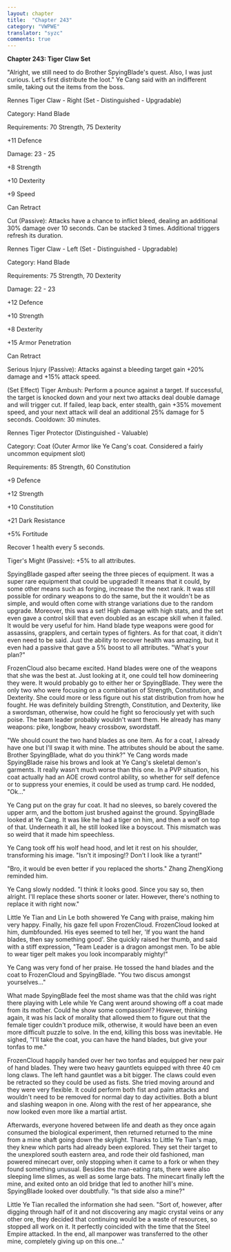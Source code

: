 ```yaml
---
layout: chapter
title:  "Chapter 243"
category: "VWPWE"
translator: "syzc"
comments: true
---
```


**Chapter 243: Tiger Claw Set**

"Alright, we still need to do Brother SpyingBlade's quest. Also, I was just curious. Let's first distribute the loot." Ye Cang said with an indifferent smile, taking out the items from the boss.

Rennes Tiger Claw - Right (Set - Distinguished - Upgradable)

Category: Hand Blade

Requirements: 70 Strength, 75 Dexterity

+11 Defence

Damage: 23 - 25

+8 Strength

+10 Dexterity

+9 Speed

Can Retract

Cut (Passive): Attacks have a chance to inflict bleed, dealing an additional 30% damage over 10 seconds. Can be stacked 3 times. Additional triggers refresh its duration.

Rennes Tiger Claw - Left (Set - Distinguished - Upgradable)

Category: Hand Blade

Requirements: 75 Strength, 70 Dexterity

Damage: 22 - 23

+12 Defence

+10 Strength

+8 Dexterity

+15 Armor Penetration

Can Retract

Serious Injury (Passive): Attacks against a bleeding target gain +20% damage and +15% attack speed.

(Set Effect) Tiger Ambush: Perform a pounce against a target. If successful, the target is knocked down and your next two attacks deal double damage and will trigger cut. If failed, leap back, enter stealth, gain +35% movement speed, and your next attack will deal an additional 25% damage for 5 seconds. Cooldown: 30 minutes.

Rennes Tiger Protector (Distinguished - Valuable)

Category: Coat (Outer Armor like Ye Cang's coat. Considered a fairly uncommon equipment slot)

Requirements: 85 Strength, 60 Constitution

+9 Defence

+12 Strength

+10 Constitution

+21 Dark Resistance

+5% Fortitude

Recover 1 health every 5 seconds.

Tiger's Might (Passive): +5% to all attributes.

SpyingBlade gasped after seeing the three pieces of equipment. It was a super rare equipment that could be upgraded! It means that it could, by some other means such as forging, increase the the next rank. It was still possible for ordinary weapons to do the same, but the it wouldn't be as simple, and would often come with strange variations due to the random upgrade. Moreover, this was a set! High damage with high stats, and the set even gave a control skill that even doubled as an escape skill when it failed. It would be very useful for him. Hand blade type weapons were good for assassins, grapplers, and certain types of fighters. As for that coat, it didn't even need to be said. Just the ability to recover health was amazing, but it even had a passive that gave a 5% boost to all attributes. "What's your plan?"

FrozenCloud also became excited. Hand blades were one of the weapons that she was the best at. Just looking at it, one could tell how domineering they were. It would probably go to either her or SpyingBlade. They were the only two who were focusing on a combination of Strength, Constitution, and Dexterity. She could more or less figure out his stat distribution from how he fought. He was definitely building Strength, Constitution, and Dexterity, like a swordsman, otherwise, how could he fight so ferociously yet with such poise. The team leader probably wouldn't want them. He already has many weapons: pike, longbow, heavy crossbow, swordstaff.

"We should count the two hand blades as one item. As for a coat, I already have one but I'll swap it with mine. The attributes should be about the same. Brother SpyingBlade, what do you think?" Ye Cang words made SpyingBlade raise his brows and look at Ye Cang's skeletal demon's garments. It really wasn't much worse than this one. In a PVP situation, his coat actually had an AOE crowd control ability, so whether for self defence or to suppress your enemies, it could be used as trump card. He nodded, "Ok..."

Ye Cang put on the gray fur coat. It had no sleeves, so barely covered the upper arm, and the bottom just brushed against the ground. SpyingBlade looked at Ye Cang. It was like he had a tiger on him, and then a wolf on top of that. Underneath it all, he still looked like a boyscout. This mismatch was so weird that it made him speechless. 

Ye Cang took off his wolf head hood, and let it rest on his shoulder, transforming his image. "Isn't it imposing!? Don't I look like a tyrant!"

"Bro, it would be even better if you replaced the shorts." Zhang ZhengXiong reminded him. 

Ye Cang slowly nodded. "I think it looks good. Since you say so, then alright. I'll replace these shorts sooner or later. However, there's nothing to replace it with right now."

Little Ye Tian and Lin Le both showered Ye Cang with praise, making him very happy. Finally, his gaze fell upon FrozenCloud. FrozenCloud looked at him, dumbfounded. His eyes seemed to tell her, 'If you want the hand blades, then say something good'. She quickly raised her thumb, and said with a stiff expression, "Team Leader is a dragon amongst men. To be able to wear tiger pelt makes you look incomparably mighty!"

Ye Cang was very fond of her praise. He tossed the hand blades and the coat to FrozenCloud and SpyingBlade. "You two discus amongst yourselves..."

What made SpyingBlade feel the most shame was that the child was right there playing with Lele while Ye Cang went around showing off a coat made from its mother. Could he show some compassion!? However, thinking again, it was his lack of morality that allowed them to figure out that the female tiger couldn't produce milk, otherwise, it would have been an even more difficult puzzle to solve. In the end, killing this boss was inevitable.  He sighed, "I'll take the coat, you can have the hand blades, but give your tonfas to me."

FrozenCloud happily handed over her two tonfas and equipped her new pair of hand blades. They were two heavy gauntlets equipped with three 40 cm long claws. The left hand gauntlet was a bit bigger. The claws could even be retracted so they could be used as fists. She tried moving around and they were very flexible. It could perform both fist and palm attacks and wouldn't need to be removed for normal day to day activities. Both a blunt and slashing weapon in one. Along with the rest of her appearance, she now looked even more like a martial artist.

Afterwards, everyone hovered between life and death as they once again consumed the biological experiment, then returned returned to the mine from a mine shaft going down the skylight. Thanks to Little Ye Tian's map, they knew which parts had already been explored. They set their target to the unexplored south eastern area, and rode their old fashioned, man powered minecart over, only stopping when it came to a fork or when they found something unusual. Besides the man-eating rats, there were also sleeping lime slimes, as well as some large bats. The minecart finally left the mine, and exited onto an old bridge that led to another hill's mine. SpyingBlade looked over doubtfully. "Is that side also a mine?"

Little Ye Tian recalled the information she had seen. "Sort of, however, after digging through half of it and not discovering any magic crystal veins or any other ore, they decided that continuing would be a waste of resources, so stopped all work on it. It perfectly coincided with the time that the Steel Empire attacked. In the end, all manpower was transferred to the other mine, completely giving up on this one..."
